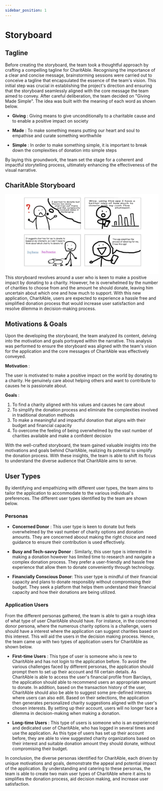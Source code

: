 ```yaml
---
sidebar_position: 1
---
```


# Storyboard
## Tagline
Before creating the storyboard, the team took a thoughtful approach by crafting a compelling tagline for CharitAble. Recognising the importance of a clear and concise message, brainstorming sessions were carried out to conceive a tagline that encapsulated the essence of the team's vision. This initial step was crucial in establishing the project's direction and ensuring that the storyboard seamlessly aligned with the core message the team aimed to convey. After careful deliberation, the team decided on "Giving Made Simple". The idea was built with the meaning of each word as shown below.

- **Giving** : Giving means to give unconditionally to a charitable cause and to enable a positive impact on society

- **Made** : To make something means putting our heart and soul to empathise and curate something worthwhile

- **Simple** : In order to make something simple, it is important to break down the complexities of donation into simple steps

By laying this groundwork, the team set the stage for a coherent and impactful storytelling process, ultimately enhancing the effectiveness of the visual narrative.
## CharitAble Storyboard
![Storyboard](../img/AutoDonate_Storyboard.png)
This storyboard revolves around a user who is keen to make a positive impact by donating to a charity. However, he is overwhelmed by the number of charities to choose from and the amount he should donate, leaving him uncertain about which one and how much to support. With this new application, CharitAble, users are expected to experience a hassle free and simplified donation process that would increase user satisfaction and resolve dilemma in decision-making process.

## Motivations & Goals
Upon the developing the storyboard, the team analyzed its content, delving into the motivation and goals portrayed within the narrative. This analysis was performed to ensure the storyboard was aligned with the team's vision for the application and the core messages of CharitAble was effectively conveyed. 

**Motivation** :

The user is motivated to make a positive impact on the world by donating to a charity. He genuinely care about helping others and want to contribute to causes he is passionate about. 

**Goals** :
1. To find a charity aligned with his values and causes he care about
2. To simplify the donation process and eliminate the complexities involved in traditional donation methods
3. To make a meaningful and impactful donation that aligns with their budget and financial capacity
4. To overcome the feeling of being overwhelmed by the vast number of charities available and make a confident decision

With the well-crafted storyboard, the team gained valuable insights into the motivations and goals behind CharitAble, realizing its potential to simplify the donation process. With these insights, the team is able to shift its focus to understand the diverse audience that CharitAble aims to serve. 
## User Types
By identifying and empathizing with different user types, the team aims to tailor the application to accommodate to the various individual's preferences. The different user types identified by the team are shown below.

### Personas

- **Concerned Donor** : This user type is keen to donate but feels overwhelmed by the vast number of charity options and donation amounts. They are concerned aboout making the right choice and need guidance to ensure their contribution is used effectively.

- **Busy and Tech-savvy Donor** : Similarly, this user type is interested in making a donation however has limited time to research and navigate a complex donation process. They prefer a user-friendly and hassle free experience that allow them to donate conveniently through technology.

- **Financially Conscious Donor**: This user type is mindful of their financial capacity and plans to donate responsibly without compromising their budget. They seek a platform that helps them understand their financial capacity and how their donations are being utilized.



### Application Users
From the different personas gathered, the team is able to gain a rough idea of what type of user CharitAble should have. For instance, in the concerned donor persona, where the numerous charity options is a challenge, users should have a interest where the application can suggest charities based on this interest. This will aid the users in the decision making process. Hence, the team came up with two types of application users for CharitAble as shown below. 

- **First-time Users** : This type of user is someone who is new to CharitAble and has not login to the application before. To avoid the various challenges faced by different personas, the application should prompt them to set up their account and fill certain details. As CharitAble is able to access the user's financial profile from Barclays, the application should able to recommend users an appropriate amount to donate. In addition, based on the transaction history of the user, CharitAble should also be able to suggest some pre-defined interests where users can also edit. Based on their selections, the application then generates personalized charity suggestions aligned with the user's chosen interests. By setting up their account, users will no longer face a dilemma in decision-making when making a donation. 

- **Long-time Users** : This type of users is someone who is an experienced and dedicated user of CharitAble, who has logged in several times and use the application. As this type of users has set up their account before, they are able to view suggested charity organizations based on their interest and suitable donation amount they should donate, without compromising their budget. 

In conclusion, the diverse personas identified for CharitAble, each driven by unique motivations and goals, demonstrate the appeal and potential impact of the application. By understanding and catering to these personas, the team is able to create two main user types of CharitAble where it aims to simplifies the donation process, aid decision making, and increase user satisfaction.